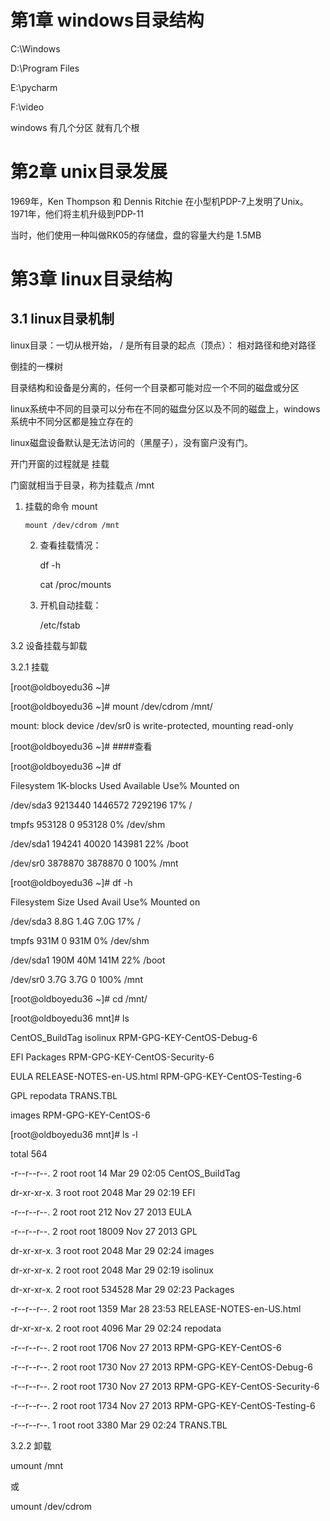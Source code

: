 # 第1章  windows目录结构

C:\Windows

D:\Program Files

E:\pycharm

F:\video

windows  有几个分区  就有几个根

# 第2章 unix目录发展

1969年，Ken Thompson 和 Dennis Ritchie 在小型机PDP-7上发明了Unix。1971年，他们将主机升级到PDP-11

当时，他们使用一种叫做RK05的存储盘，盘的容量大约是 1.5MB

# 第3章 linux目录结构

## 3.1 linux目录机制

linux目录：一切从根开始， /  是所有目录的起点（顶点）： 相对路径和绝对路径

倒挂的一棵树

目录结构和设备是分离的，任何一个目录都可能对应一个不同的磁盘或分区 

linux系统中不同的目录可以分布在不同的磁盘分区以及不同的磁盘上，windows系统中不同分区都是独立存在的



linux磁盘设备默认是无法访问的（黑屋子），没有窗户没有门。

开门开窗的过程就是 挂载

门窗就相当于目录，称为挂载点 /mnt

1.  挂载的命令 mount

        mount /dev/cdrom /mnt   

    2. 查看挂载情况：

        df -h

        cat /proc/mounts

     3. 开机自动挂载：    

         /etc/fstab

3.2  设备挂载与卸载

3.2.1  挂载

\[root@oldboyedu36 ~\]\#  

\[root@oldboyedu36 ~\]\# mount /dev/cdrom /mnt/

mount: block device /dev/sr0 is write-protected, mounting read-only

\[root@oldboyedu36 ~\]\# \#\#\#\#查看

\[root@oldboyedu36 ~\]\# df 

Filesystem     1K-blocks    Used Available Use% Mounted on

/dev/sda3        9213440 1446572   7292196  17% /

tmpfs             953128       0    953128   0% /dev/shm

/dev/sda1         194241   40020    143981  22% /boot

/dev/sr0         3878870 3878870         0 100% /mnt

\[root@oldboyedu36 ~\]\# df -h

Filesystem      Size  Used Avail Use% Mounted on

/dev/sda3       8.8G  1.4G  7.0G  17% /

tmpfs           931M     0  931M   0% /dev/shm

/dev/sda1       190M   40M  141M  22% /boot

/dev/sr0        3.7G  3.7G     0 100% /mnt

\[root@oldboyedu36 ~\]\# cd /mnt/

\[root@oldboyedu36 mnt\]\# ls 

CentOS\_BuildTag  isolinux                  RPM-GPG-KEY-CentOS-Debug-6

EFI              Packages                  RPM-GPG-KEY-CentOS-Security-6

EULA             RELEASE-NOTES-en-US.html  RPM-GPG-KEY-CentOS-Testing-6

GPL              repodata                  TRANS.TBL

images           RPM-GPG-KEY-CentOS-6

\[root@oldboyedu36 mnt\]\# ls -l

total 564

-r--r--r--. 2 root root     14 Mar 29 02:05 CentOS\_BuildTag

dr-xr-xr-x. 3 root root   2048 Mar 29 02:19 EFI

-r--r--r--. 2 root root    212 Nov 27  2013 EULA

-r--r--r--. 2 root root  18009 Nov 27  2013 GPL

dr-xr-xr-x. 3 root root   2048 Mar 29 02:24 images

dr-xr-xr-x. 2 root root   2048 Mar 29 02:19 isolinux

dr-xr-xr-x. 2 root root 534528 Mar 29 02:23 Packages

-r--r--r--. 2 root root   1359 Mar 28 23:53 RELEASE-NOTES-en-US.html

dr-xr-xr-x. 2 root root   4096 Mar 29 02:24 repodata

-r--r--r--. 2 root root   1706 Nov 27  2013 RPM-GPG-KEY-CentOS-6

-r--r--r--. 2 root root   1730 Nov 27  2013 RPM-GPG-KEY-CentOS-Debug-6

-r--r--r--. 2 root root   1730 Nov 27  2013 RPM-GPG-KEY-CentOS-Security-6

-r--r--r--. 2 root root   1734 Nov 27  2013 RPM-GPG-KEY-CentOS-Testing-6

-r--r--r--. 1 root root   3380 Mar 29 02:24 TRANS.TBL

3.2.2  卸载

umount  /mnt

或

umount /dev/cdrom

